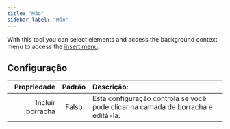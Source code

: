```yaml
---
title: "Mão"
sidebar_label: "Mão"
---
```



With this tool you can select elements and access the background context menu to access the [insert menu](../insert).

## Configuração

|      Propriedade | Padrão | Descrição:                                                                       |
| ----------------:|:------:|:-------------------------------------------------------------------------------- |
| Incluir borracha | Falso  | Esta configuração controla se você pode clicar na camada de borracha e editá-la. |
